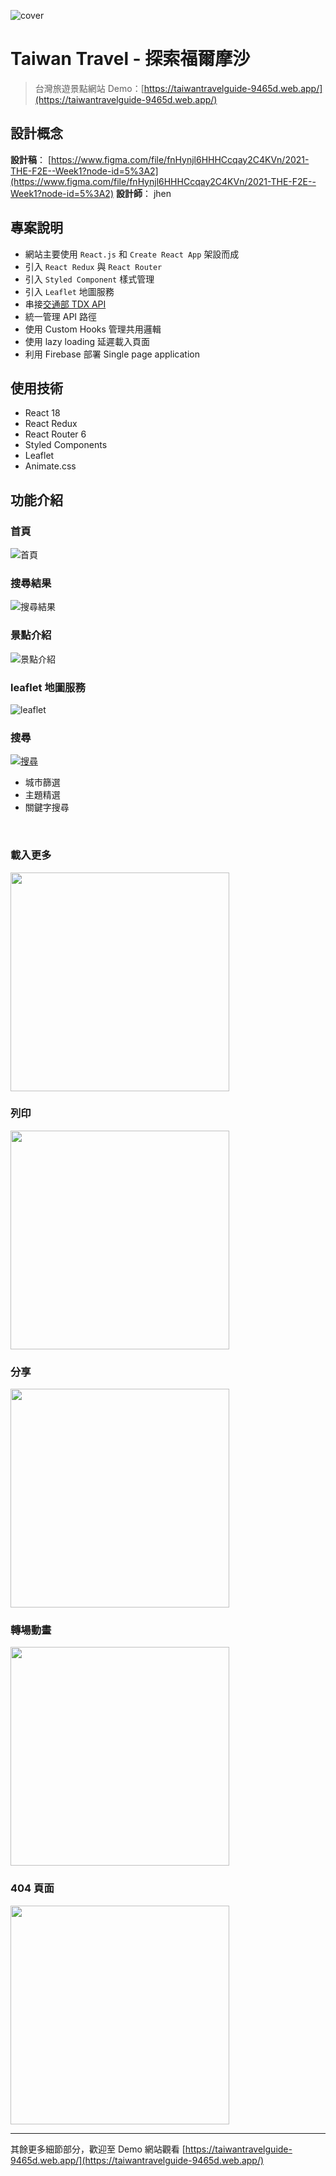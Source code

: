 ![cover](https://i.imgur.com/vKqyt8a.png)

# Taiwan Travel - 探索福爾摩沙

> 台灣旅遊景點網站
Demo：[https://taiwantravelguide-9465d.web.app/](https://taiwantravelguide-9465d.web.app/)

## 設計概念

**設計稿**： [https://www.figma.com/file/fnHynjl6HHHCcqay2C4KVn/2021-THE-F2E--Week1?node-id=5%3A2](https://www.figma.com/file/fnHynjl6HHHCcqay2C4KVn/2021-THE-F2E--Week1?node-id=5%3A2)
**設計師**： jhen

## 專案說明

* 網站主要使用 `React.js` 和 `Create React App` 架設而成
* 引入 `React Redux` 與 `React Router`
* 引入 `Styled Component` 樣式管理
* 引入 `Leaflet` 地圖服務
* 串接[交通部 TDX API](https://tdx.transportdata.tw/api-service/swagger)
* 統一管理 API 路徑
* 使用 Custom Hooks 管理共用邏輯
* 使用 lazy loading 延遲載入頁面
* 利用 Firebase 部署 Single page application

## 使用技術
  
* React 18
* React Redux
* React Router 6
* Styled Components
* Leaflet
* Animate.css

## 功能介紹

### 首頁

![首頁](https://i.imgur.com/MyNoQ4d.png)
<br>

### 搜尋結果

![搜尋結果](https://i.imgur.com/qWTyEBH.png)
<br>

### 景點介紹

![景點介紹](https://i.imgur.com/bubjOEe.png)
<br>

### leaflet 地圖服務

![leaflet](https://i.imgur.com/oMhaIlt.png)
<br>

### 搜尋

<a href="https://imgur.com/5IXIVO9"><img src="https://i.imgur.com/5IXIVO9.gif" title="搜尋 " /></a>

* 城市篩選
* 主題精選
* 關鍵字搜尋
<br>

### 載入更多

<img src="https://i.imgur.com/RnuWo8m.gif" width="350">
<br>

### 列印

<img src="https://i.imgur.com/IH2MBC7.gif" width="350">
<br>

### 分享

<img src="https://i.imgur.com/b8noQCE.gif" width="350">
<br>

### 轉場動畫

<img src="https://i.imgur.com/bxo3XeL.gif" width="350">
<br>

### 404 頁面

<img src="https://i.imgur.com/LsQnz8G.gif" width="350">
<br>
<hr>

其餘更多細節部分，歡迎至 Demo 網站觀看 [https://taiwantravelguide-9465d.web.app/](https://taiwantravelguide-9465d.web.app/)
